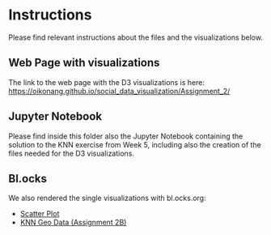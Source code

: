 # Instructions
Please find relevant instructions about the files and the visualizations below.

## Web Page with visualizations
The link to the web page with the D3 visualizations is here: https://oikonang.github.io/social_data_visualization/Assignment_2/

## Jupyter Notebook
Please find inside this folder also the Jupyter Notebook containing the solution to the KNN exercise from Week 5, including also the creation of the files needed for the D3 visualizations.

## Bl.ocks
We also rendered the single visualizations with bl.ocks.org:
* [Scatter Plot](                        https://bl.ocks.org/oikonang/c645e2aa3a4fe313269afc1c39c8a05d)
* [KNN Geo Data (Assignment 2B)](https://bl.ocks.org/oikonang/2ddc174270177a4111c90627277775ed)

